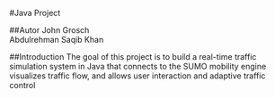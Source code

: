 #Java Project

##Autor
John Grosch <br>
Abdulrehman Saqib Khan

##Introduction
The goal of this project is to build a real-time traffic simulation system in Java that connects to the SUMO mobility engine visualizes traffic flow, 
and allows user interaction and adaptive traffic control

##